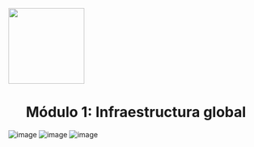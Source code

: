 <p align="left">
  <img src="https://semanadelcannabis.cayetano.edu.pe/assets/img/logo-upch.png" width="150">
  <h1 align="center">Módulo 1: Infraestructura global</h1>
</p>

![image](https://github.com/JoseCuevaRamos/Redes_Actividades_Jose_cueva/assets/150297438/cbb57d4f-aa6f-40be-9a49-d29224caa21c)
![image](https://github.com/JoseCuevaRamos/Redes_Actividades_Jose_cueva/assets/150297438/87697d74-897b-463a-84c1-d98a93a7af31)
![image](https://github.com/JoseCuevaRamos/Redes_Actividades_Jose_cueva/assets/150297438/43b0146a-e22e-4786-acbc-813a2700b3b0)


